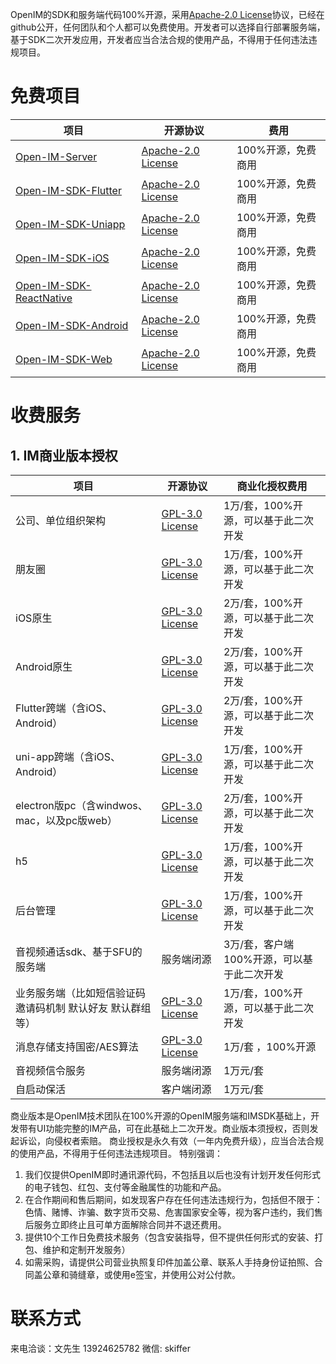 OpenIM的SDK和服务端代码100%开源，采用[Apache-2.0 License](https://github.com/OpenIMSDK/Open-IM-Server/blob/main/LICENSE)协议，已经在github公开，任何团队和个人都可以免费使用。开发者可以选择自行部署服务端，基于SDK二次开发应用，开发者应当合法合规的使用产品，不得用于任何违法违规项目。

# 免费项目

| 项目                                                         | 开源协议                                                     | 费用               |
| ------------------------------------------------------------ | ------------------------------------------------------------ | ------------------ |
| [Open-IM-Server](https://github.com/OpenIMSDK/Open-IM-Server) | [ Apache-2.0 License](https://github.com/OpenIMSDK/Open-IM-Server/blob/main/LICENSE) | 100%开源，免费商用 |
| [Open-IM-SDK-Flutter](https://github.com/OpenIMSDK/Open-IM-SDK-Flutter) | [ Apache-2.0 License](https://github.com/OpenIMSDK/Open-IM-Server/blob/main/LICENSE) | 100%开源，免费商用 |
| [Open-IM-SDK-Uniapp](https://github.com/OpenIMSDK/Open-IM-SDK-Uniapp) | [ Apache-2.0 License](https://github.com/OpenIMSDK/Open-IM-Server/blob/main/LICENSE) | 100%开源，免费商用 |
| [Open-IM-SDK-iOS](https://github.com/OpenIMSDK/Open-IM-SDK-iOS) | [ Apache-2.0 License](https://github.com/OpenIMSDK/Open-IM-Server/blob/main/LICENSE) | 100%开源，免费商用 |
| [Open-IM-SDK-ReactNative](https://github.com/OpenIMSDK/Open-IM-SDK-ReactNative) | [ Apache-2.0 License](https://github.com/OpenIMSDK/Open-IM-Server/blob/main/LICENSE) | 100%开源，免费商用 |
| [Open-IM-SDK-Android](https://github.com/OpenIMSDK/Open-IM-SDK-Android) | [ Apache-2.0 License](https://github.com/OpenIMSDK/Open-IM-Server/blob/main/LICENSE) | 100%开源，免费商用 |
| [Open-IM-SDK-Web](https://github.com/OpenIMSDK/Open-IM-SDK-Web) | [ Apache-2.0 License](https://github.com/OpenIMSDK/Open-IM-Server/blob/main/LICENSE) | 100%开源，免费商用 |

# 收费服务
## 1. IM商业版本授权
| 项目                             | 开源协议                                                                                     | 商业化授权费用                  |
|--------------------------------|------------------------------------------------------------------------------------------|--------------------------|
| 公司、单位组织架构                   | [GPL-3.0 License](https://github.com/OpenIMSDK/OpenMetaOffice-Flutter/blob/main/LICENSE) | 1万/套，100%开源，可以基于此二次开发    |
| 朋友圈                         | [GPL-3.0 License](https://github.com/OpenIMSDK/OpenMetaOffice-Flutter/blob/main/LICENSE) | 1万/套，100%开源，可以基于此二次开发    |
| iOS原生                          | [GPL-3.0 License](https://github.com/OpenIMSDK/OpenMetaOffice-Flutter/blob/main/LICENSE) | 2万/套，100%开源，可以基于此二次开发    |
| Android原生                      | [GPL-3.0 License](https://github.com/OpenIMSDK/OpenMetaOffice-Flutter/blob/main/LICENSE) | 2万/套，100%开源，可以基于此二次开发    |
| Flutter跨端（含iOS、Android）        | [GPL-3.0 License](https://github.com/OpenIMSDK/OpenMetaOffice-Flutter/blob/main/LICENSE) | 2万/套，100%开源，可以基于此二次开发    |
| uni-app跨端（含iOS、Android）        | [GPL-3.0 License](https://github.com/OpenIMSDK/OpenMetaOffice-Flutter/blob/main/LICENSE) | 1万/套，100%开源，可以基于此二次开发    |
| electron版pc（含windwos、mac，以及pc版web） | [GPL-3.0 License](https://github.com/OpenIMSDK/OpenMetaOffice-Flutter/blob/main/LICENSE) | 2万/套，100%开源，可以基于此二次开发    |
| h5                    | [GPL-3.0 License](https://github.com/OpenIMSDK/OpenMetaOffice-Flutter/blob/main/LICENSE) | 1万/套，100%开源，可以基于此二次开发    |
| 后台管理                           | [GPL-3.0 License](https://github.com/OpenIMSDK/OpenMetaOffice-Flutter/blob/main/LICENSE) | 1万/套，100%开源，可以基于此二次开发    |
| 音视频通话sdk、基于SFU的服务端             | 服务端闭源                                                                                    | 3万/套，客户端100%开源，可以基于此二次开发 |
| 业务服务端（比如短信验证码 邀请码机制 默认好友 默认群组等） | [GPL-3.0 License](https://github.com/OpenIMSDK/OpenMetaOffice-Flutter/blob/main/LICENSE) | 1万/套，100%开源，可以基于此二次开发 |
| 消息存储支持国密/AES算法               | [GPL-3.0 License](https://github.com/OpenIMSDK/OpenMetaOffice-Flutter/blob/main/LICENSE) | 1万/套 ，100%开源             |
| 音视频信令服务 | 服务端闭源 | 1万元/套                 |
| 自启动保活 | 客户端闭源 | 1万元/套                    |

商业版本是OpenIM技术团队在100%开源的OpenIM服务端和IMSDK基础上，开发带有UI功能完整的IM产品，可在此基础上二次开发。商业版本须授权，否则发起诉讼，向侵权者索赔。
商业授权是永久有效（一年内免费升级），应当合法合规的使用产品，不得用于任何违法违规项目。
特别强调：

1. 我们仅提供OpenIM即时通讯源代码，不包括且以后也没有计划开发任何形式的电子钱包、红包、支付等金融属性的功能和产品。
2.  在合作期间和售后期间，如发现客户存在任何违法违规行为，包括但不限于：色情、赌博、诈骗、数字货币交易、危害国家安全等，视为客户违约，我们售后服务立即终止且可单方面解除合同并不退还费用。
3. 提供10个工作日免费技术服务（包含安装指导，但不提供任何形式的安装、打包、维护和定制开发服务）
4. 如需采购，请提供公司营业执照复印件加盖公章、联系人手持身份证拍照、合同盖公章和骑缝章，或使用e签宝，并使用公对公付款。

# 联系方式
来电洽谈：文先生 13924625782 
微信: skiffer

